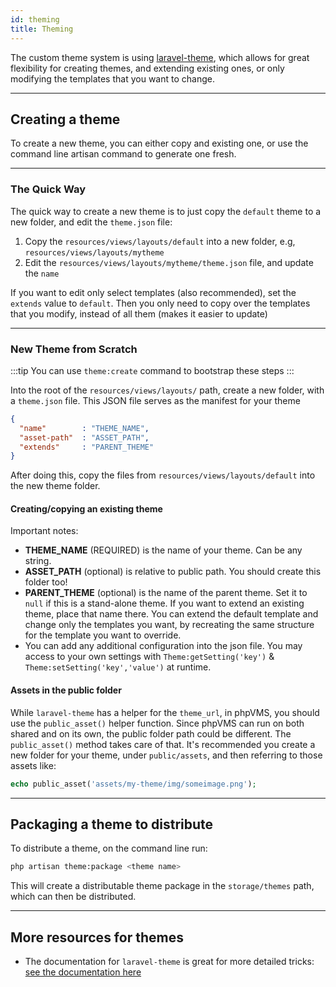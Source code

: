 ```yaml
---
id: theming
title: Theming
---
```


The custom theme system is using [laravel-theme](https://github.com/igaster/laravel-theme), which allows for great flexibility for creating themes, and extending existing ones, or only modifying the templates that you want to change.

---

## Creating a theme

To create a new theme, you can either copy and existing one, or use the command line artisan command to generate one fresh.

---

### The Quick Way

The quick way to create a new theme is to just copy the `default` theme to a new folder, and edit the `theme.json` file:

  1. Copy the `resources/views/layouts/default` into a new folder, e.g, `resources/views/layouts/mytheme`
  2. Edit the `resources/views/layouts/mytheme/theme.json` file, and update the `name`

If you want to edit only select templates (also recommended), set the `extends` value to `default`. Then you only need to copy over the templates that you modify, instead of all them (makes it easier to update)

---

### New Theme from Scratch

:::tip
You can use `theme:create` command to bootstrap these steps
:::

Into the root of the `resources/views/layouts/` path, create a new folder, with a `theme.json` file. This JSON file serves as the manifest for your theme

```json
{
  "name"        : "THEME_NAME",
  "asset-path"  : "ASSET_PATH",
  "extends"     : "PARENT_THEME"
}
```

After doing this, copy the files from `resources/views/layouts/default` into the new theme folder. 

#### Creating/copying an existing theme

Important notes:

- **THEME_NAME** (REQUIRED) is the name of your theme. Can be any string.
- **ASSET_PATH** (optional) is relative to public path. You should create this folder too!
- **PARENT_THEME** (optional) is the name of the parent theme. Set it to `null` if this is a stand-alone theme. If you want to extend an existing theme, place that name there. You can extend the default template and change only the templates you want, by recreating the same structure for the template you want to override.
- You can add any additional configuration into the json file. You may access to your own settings with `Theme:getSetting('key')` & `Theme:setSetting('key','value')` at runtime.

#### Assets in the public folder

While `laravel-theme` has a helper for the `theme_url`, in phpVMS, you should use the `public_asset()` helper function. Since phpVMS can run on both shared and on its own, the public folder path could be different. The `public_asset()` method takes care of that. It's recommended you create a new folder for your theme, under `public/assets`, and then referring to those assets like:

```php
echo public_asset('assets/my-theme/img/someimage.png');
```

---

## Packaging a theme to distribute

To distribute a theme, on the command line run:

```bash
php artisan theme:package <theme name>
```

This will create a distributable theme package in the `storage/themes` path, which can then be distributed.

---

## More resources for themes

- The documentation for `laravel-theme` is great for more detailed tricks: [see the documentation here](https://github.com/igaster/laravel-theme/wiki/5.-Setting-the-active-theme)
